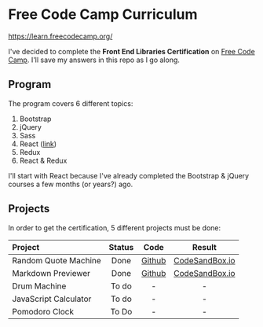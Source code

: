 # Free Code Camp Curriculum
https://learn.freecodecamp.org/

I've decided to complete the **Front End Libraries Certification** on [Free Code Camp](https://learn.freecodecamp.org). I'll save my answers in this repo as I go along.

## Program
The program covers 6 different topics:
1. Bootstrap
2. jQuery
3. Sass
4. React ([link](https://github.com/alexmille/FreeCodeCamp/tree/master/Front%20End%20Libraries%20Certification/4-React))
5. Redux
6. React & Redux

I'll start with React because I've already completed the Bootstrap & jQuery courses a few months (or years?) ago.
## Projects
In order to get the certification, 5 different projects must be done:

| Project | Status | Code   | Result |
|:--------|:------:|:------:|:------:|
|Random Quote Machine | Done | [Github](https://github.com/alexmille/FreeCodeCamp/tree/master/Front%20End%20Libraries%20Certification/7-Front-End-Libraries-Projects/1-random-quote-machine) | [CodeSandBox.io](https://codesandbox.io/s/5zljl3wqq4) |
|Markdown Previewer | Done | [Github](https://github.com/alexmille/FreeCodeCamp/tree/master/Front%20End%20Libraries%20Certification/7-Front-End-Libraries-Projects/2-markdown-previewer) | [CodeSandBox.io](https://codesandbox.io/s/84jmkx5ywj) |
|Drum Machine | To do | - | - |
|JavaScript Calculator | To do | - | - |
|Pomodoro Clock | To Do | - | - |
